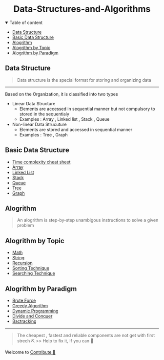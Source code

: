 <h1 align="center">Data-Structures-and-Algorithms</h1>
<details open="open">
<summary>Table of content</summary>

- [Data Structure](#data-structure)
- [Basic Data Structure](#basic-data-structure)
- [Alogrithm](#alogrithm)
- [Alogrithm by Topic](#alogrithm-by-topic)
- [Alogrithm by Paradigm](#alogrithm-by-paradigm)
</details>


## Data Structure
> Data structure is the special format for storing and organizing data

---
Based on the Organization, it is classified into two types
- Linear Data Structure 
  - Elements are accessed in sequential manner but not compulsory to stored in the sequentialy 
  - Examples : Array , Linked list , Stack , Queue 
- Non-linear Data Strucuture
  - Elements are stored and accessed in sequential manner
  - Examples : Tree , Graph
  
## Basic Data Structure

 - [Time complexity cheat sheet](./Time%20Complexity/README.md)
 - [Array](Array/README.md)
 - [Linked List](Linked-List/README.md)
 - [Stack](Stack/README.md)
 - [Queue](Queue/README.md)
 - [Tree](Tree/README.md)
 - [Graph](Graph/README.md)

## Alogrithm
> An alogrithm is step-by-step unambigous instructions to solve a given problem

## Alogrithm by Topic
- [Math]()
- [String](String/README.md)
- [Recursion](Recursion/README.md)
- [Sorting Technique](Sorting/README.md)
- [Searching Technique](Searchig/README.md)
## Alogrithm by Paradigm
- [Brute Force](Algorithms/Brute_Force/README.md)
- [Greedy Algorithm](Algorithms/Greedy_Algorithm/README.md)
- [Dynamic Programming](Algorithms/Dynamic_programming/README.md)
- [Divide and Conquer](Algorithms/Divide_and_Conquer/README.md)
- [Bactracking](Algorithms/Brute_Force/README.md)
  

---



> The cheapest , fastest and reliable components are not get with first strech ⛏️
      >> Help to fix it, If you can 🔧

Welcome to [ Contribute 💓](CONTRIBUTING.md)
